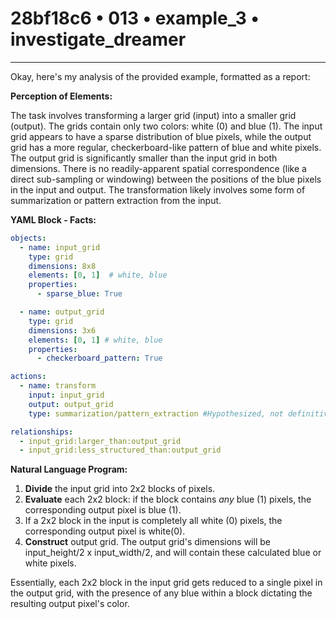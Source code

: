 # 28bf18c6 • 013 • example_3 • investigate_dreamer

---
Okay, here's my analysis of the provided example, formatted as a report:

**Perception of Elements:**

The task involves transforming a larger grid (input) into a smaller grid (output). The grids contain only two colors: white (0) and blue (1). The input grid appears to have a sparse distribution of blue pixels, while the output grid has a more regular, checkerboard-like pattern of blue and white pixels. The output grid is significantly smaller than the input grid in both dimensions. There is no readily-apparent spatial correspondence (like a direct sub-sampling or windowing) between the positions of the blue pixels in the input and output. The transformation likely involves some form of summarization or pattern extraction from the input.

**YAML Block - Facts:**



```yaml
objects:
  - name: input_grid
    type: grid
    dimensions: 8x8
    elements: [0, 1]  # white, blue
    properties:
      - sparse_blue: True

  - name: output_grid
    type: grid
    dimensions: 3x6
    elements: [0, 1] # white, blue
    properties:
      - checkerboard_pattern: True

actions:
  - name: transform
    input: input_grid
    output: output_grid
    type: summarization/pattern_extraction #Hypothesized, not definitive

relationships:
  - input_grid:larger_than:output_grid
  - input_grid:less_structured_than:output_grid

```



**Natural Language Program:**

1.  **Divide** the input grid into 2x2 blocks of pixels.
2.  **Evaluate** each 2x2 block: if the block contains *any* blue (1) pixels, the corresponding output pixel is blue (1).
3.  If a 2x2 block in the input is completely all white (0) pixels, the corresponding output pixel is white(0).
4.  **Construct** output grid. The output grid's dimensions will be input_height/2 x input_width/2, and will contain these calculated blue or white pixels.

Essentially, each 2x2 block in the input grid gets reduced to a single pixel in the output grid, with the presence of any blue within a block dictating the resulting output pixel's color.

